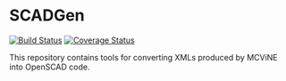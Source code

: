# SCADGen

[![Build Status](https://travis-ci.org/mcvine/SCADGen.svg?branch=master)](https://travis-ci.org/mcvine/SCADGen) [![Coverage Status](https://coveralls.io/repos/github/mcvine/SCADGen/badge.svg?branch=master)](https://coveralls.io/github/mcvine/SCADGen?branch=master)

This repository contains tools for converting XMLs produced by MCViNE into OpenSCAD code.
